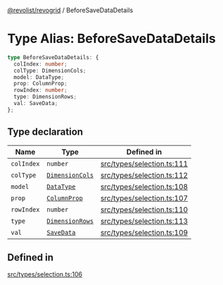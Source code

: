 [@revolist/revogrid](README.md) / BeforeSaveDataDetails

# Type Alias: BeforeSaveDataDetails

```ts
type BeforeSaveDataDetails: {
  colIndex: number;
  colType: DimensionCols;
  model: DataType;
  prop: ColumnProp;
  rowIndex: number;
  type: DimensionRows;
  val: SaveData;
};
```

## Type declaration

| Name | Type | Defined in |
| ------ | ------ | ------ |
| `colIndex` | `number` | [src/types/selection.ts:111](https://github.com/revolist/revogrid/blob/c4e80f786890231c76aca88d327b090657d3fbb9/src/types/selection.ts#L111) |
| `colType` | [`DimensionCols`](TypeAlias.DimensionCols.md) | [src/types/selection.ts:112](https://github.com/revolist/revogrid/blob/c4e80f786890231c76aca88d327b090657d3fbb9/src/types/selection.ts#L112) |
| `model` | [`DataType`](TypeAlias.DataType.md) | [src/types/selection.ts:108](https://github.com/revolist/revogrid/blob/c4e80f786890231c76aca88d327b090657d3fbb9/src/types/selection.ts#L108) |
| `prop` | [`ColumnProp`](TypeAlias.ColumnProp.md) | [src/types/selection.ts:107](https://github.com/revolist/revogrid/blob/c4e80f786890231c76aca88d327b090657d3fbb9/src/types/selection.ts#L107) |
| `rowIndex` | `number` | [src/types/selection.ts:110](https://github.com/revolist/revogrid/blob/c4e80f786890231c76aca88d327b090657d3fbb9/src/types/selection.ts#L110) |
| `type` | [`DimensionRows`](TypeAlias.DimensionRows.md) | [src/types/selection.ts:113](https://github.com/revolist/revogrid/blob/c4e80f786890231c76aca88d327b090657d3fbb9/src/types/selection.ts#L113) |
| `val` | [`SaveData`](TypeAlias.SaveData.md) | [src/types/selection.ts:109](https://github.com/revolist/revogrid/blob/c4e80f786890231c76aca88d327b090657d3fbb9/src/types/selection.ts#L109) |

## Defined in

[src/types/selection.ts:106](https://github.com/revolist/revogrid/blob/c4e80f786890231c76aca88d327b090657d3fbb9/src/types/selection.ts#L106)
